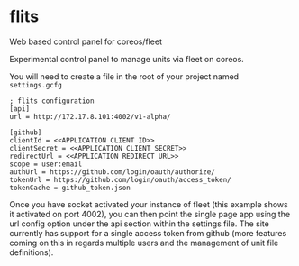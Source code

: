 flits
=====

Web based control panel for coreos/fleet

Experimental control panel to manage units via fleet on coreos.

You will need to create a file in the root of your project named `settings.gcfg`

```
; flits configuration
[api]
url = http://172.17.8.101:4002/v1-alpha/

[github]
clientId = <<APPLICATION CLIENT ID>>
clientSecret = <<APPLICATION CLIENT SECRET>>
redirectUrl = <<APPLICATION REDIRECT URL>>
scope = user:email
authUrl = https://github.com/login/oauth/authorize/
tokenUrl = https://github.com/login/oauth/access_token/
tokenCache = github_token.json
```

Once you have socket activated your instance of fleet (this example shows it activated on port 4002), you can then point the single page app using the url config option under the api section within the settings file.  The site currently has support for a single access token from github (more features coming on this in regards multiple users and the management of unit file definitions).
